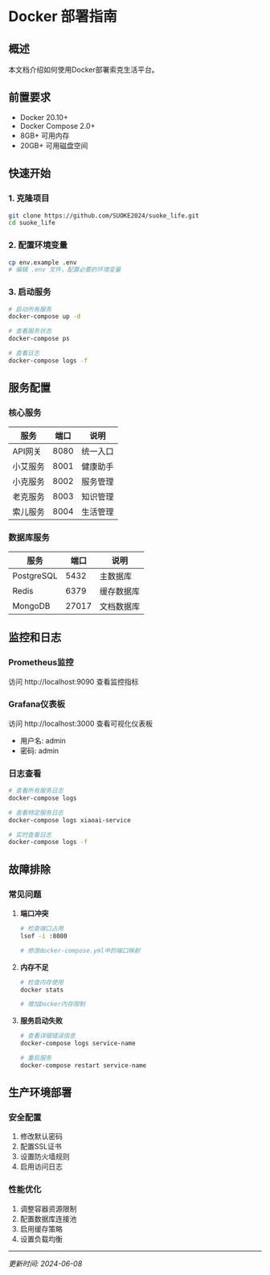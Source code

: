 # Docker 部署指南

## 概述

本文档介绍如何使用Docker部署索克生活平台。

## 前置要求

- Docker 20.10+
- Docker Compose 2.0+
- 8GB+ 可用内存
- 20GB+ 可用磁盘空间

## 快速开始

### 1. 克隆项目

```bash
git clone https://github.com/SUOKE2024/suoke_life.git
cd suoke_life
```

### 2. 配置环境变量

```bash
cp env.example .env
# 编辑 .env 文件，配置必要的环境变量
```

### 3. 启动服务

```bash
# 启动所有服务
docker-compose up -d

# 查看服务状态
docker-compose ps

# 查看日志
docker-compose logs -f
```

## 服务配置

### 核心服务

| 服务 | 端口 | 说明 |
|------|------|------|
| API网关 | 8080 | 统一入口 |
| 小艾服务 | 8001 | 健康助手 |
| 小克服务 | 8002 | 服务管理 |
| 老克服务 | 8003 | 知识管理 |
| 索儿服务 | 8004 | 生活管理 |

### 数据库服务

| 服务 | 端口 | 说明 |
|------|------|------|
| PostgreSQL | 5432 | 主数据库 |
| Redis | 6379 | 缓存数据库 |
| MongoDB | 27017 | 文档数据库 |

## 监控和日志

### Prometheus监控

访问 http://localhost:9090 查看监控指标

### Grafana仪表板

访问 http://localhost:3000 查看可视化仪表板
- 用户名: admin
- 密码: admin

### 日志查看

```bash
# 查看所有服务日志
docker-compose logs

# 查看特定服务日志
docker-compose logs xiaoai-service

# 实时查看日志
docker-compose logs -f
```

## 故障排除

### 常见问题

1. **端口冲突**
   ```bash
   # 检查端口占用
   lsof -i :8080
   
   # 修改docker-compose.yml中的端口映射
   ```

2. **内存不足**
   ```bash
   # 检查内存使用
   docker stats
   
   # 增加Docker内存限制
   ```

3. **服务启动失败**
   ```bash
   # 查看详细错误信息
   docker-compose logs service-name
   
   # 重启服务
   docker-compose restart service-name
   ```

## 生产环境部署

### 安全配置

1. 修改默认密码
2. 配置SSL证书
3. 设置防火墙规则
4. 启用访问日志

### 性能优化

1. 调整容器资源限制
2. 配置数据库连接池
3. 启用缓存策略
4. 设置负载均衡

---

*更新时间: 2024-06-08*
